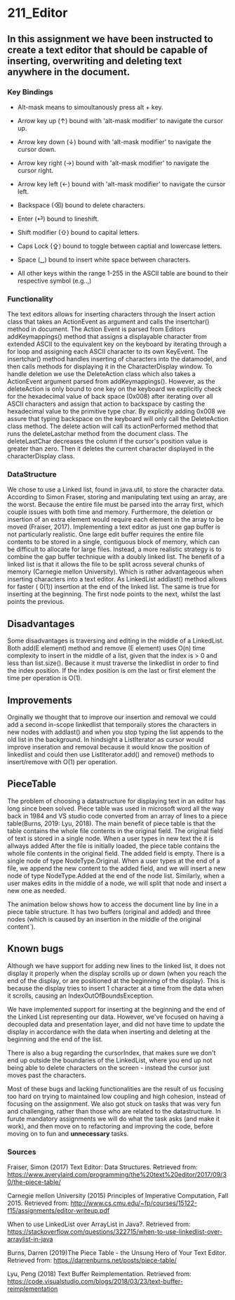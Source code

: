 # 211_Editor



## In this assignment we have been instructed to create a text editor that should be capable of inserting, overwriting and deleting text anywhere in the document.


### Key Bindings
* Alt-mask means to simoultanously press alt + key.

* Arrow key up (↑) bound with 'alt-mask modifier' to navigate the cursor up.

* Arrow key down (↓) bound with 'alt-mask modifier' to navigate the cursor down.

* Arrow key right (→) bound with 'alt-mask modifier' to navigate the cursor right.

* Arrow key left (←) bound with 'alt-mask modifier' to navigate the cursor left.

* Backspace (⌫) bound to delete characters.

* Enter (⏎) bound to lineshift.

* Shift modifier (⇧) bound to capital letters.

* Caps Lock (⇪) bound to toggle between captial and lowercase letters.

* Space (␣) bound to insert white space between characters.

* All other keys within the range 1-255 in the ASCII table are bound to their respective symbol (e.g..,)


### Functionality

The text editors allows for inserting characters through the Insert action class that takes an ActionEvent as argument and calls the insertchar() method in document.
The Action Event is parsed from Editors addKeymappings() method that assigns a displayable character from extended ASCII to the equivalent key on the keyboard by iterating through a for loop and assigning each ASCII character to its own KeyEvent.
The insertchar() method handles inserting of characters into the datamodel, and then calls methods for displaying it in the CharacterDisplay window.
To handle deletion we use the DeleteAction class which also takes a ActionEvent argument parsed from addKeymappings(). However, as the deleteAction is only bound to one key on the keyboard we explicitly check for the hexadecimal value of back space (0x008) after iterating over all ASCII characters and assign that action to backspace by casting the hexadecimal value to the primitive type char. 
By explicitly adding 0x008 we assure that typing backspace on the keyboard will only call the DeleteAction class method.
The delete action will call its actionPerformed method that runs the deleteLastchar method from the document class.
The deleteLastChar decreases the column if the cursor's position value is greater than zero.
Then it deletes the current character displayed in the characterDisplay class.



### DataStructure

We chose to use a Linked list, found in java.util, to store the character data.
According to Simon Fraser, storing and manipulating text using an array, are the worst.
Because the entire file must be parsed into the array first, which couple issues with both time and memory.
Furthermore, the deletion or insertion of an extra element would require each element in the array to be moved (Fraiser, 2017).
Implementing a text editor as just one gap buffer is not particularly realistic.
One large edit buffer requires the entire file contents to be stored in a single, contiguous block of memory, which can be difficult to allocate for large files.
Instead, a more realistic strategy is to combine the gap buffer technique with a doubly linked list. 
The benefit of a linked list is that it allows the file to be split across several chunks of memory (Carnegie mellon University).
Which is rather advantageous when inserting characters into a text editor. As LinkedList addlast() method allows for faster ( 0(1))
insertion at the end of the linked list. The same is true for inserting at the beginning. The first node points to the next, whilst the last points the previous.

## Disadvantages
Some disadvantages is traversing and editing in the middle of a LinkedList.
Both add(E element) method and remove (E element) uses O(n) time complexity to insert in the middle of a list,
given that the index is > 0 and less than list.size(). 
Because it must traverse the linkedlist in order to find the index position.
If the index position is om the last or first element the time per operation is O(1). 

## Improvements
Orginally we thought that to improve our insertion and removal we could add a second in-scope linkedlist that temporaily stores
the characters in new nodes with addlast() and when you stop typing the list appends to the old list in the background. 
In hindsight a ListIterator as cursor would improve inseration and removal because it would know the position of linkedlist and could then use ListIterator.add() and remove() methods to insert/remove with O(1) per operation.

## PieceTable
The problem of choosing a datastructure for displaying text in an editor has long since been solved. Piece table was used in  microsoft word all the way back in 1984 and VS studio code converted from an array of lines to a piece table(Burns, 2019: Lyu, 2018). The main benefit of piece table is that the table contains the whole file contents in the original field. The original field of text is stored in a single node. When a user types in new text the it is allways added 
After the file is initially loaded, the piece table contains the whole file contents in the original field. The added field is empty. There is a single node of type NodeType.Original. When a user types at the end of a file, we append the new content to the added field, and we will insert a new node of type NodeType.Added at the end of the node list. Similarly, when a user makes edits in the middle of a node, we will split that node and insert a new one as needed.

The animation below shows how to access the document line by line in a piece table structure. It has two buffers (original and added) and three nodes (which is caused by an insertion in the middle of the original content`).


## Known bugs

Although we have support for adding new lines to the linked list, it 
does not display it properly when the display scrolls up or down (when 
you reach the end of the display, or are positioned at the beginning of 
the display). This is because the display tries to insert 1 character at 
a time from the data when it scrolls, causing an 
IndexOutOfBoundsException.

We have implemented support for inserting at the beginning and the end 
of the Linked List representing our data. However, we've focused on 
having a decoupled data and presentation layer, and did not have time to 
update the display in accordance with the data when inserting and 
deleting at the beginning and the end of the list.

There is also a bug regarding the cursorIndex, that makes sure we don't 
end up outside the boundaries of the LinkedList, where you end up not 
being able to delete characters on the screen - instead the cursor just 
moves past the characters. 

Most of these bugs and lacking functionalities are the result of us 
focusing too hard on trying to maintained low coupling and high 
cohesion, instead of focusing on the assignment. We also got stuck on 
tasks that was very fun and challenging, rather than those who are 
related to the datastructure. In furute mandatory assignments we will 
do what the task asks (and make it work), and then move on to 
refactoring and improving the code, before moving on to fun and 
**unnecessary** tasks. 


### Sources

Fraiser, Simon (2017) Text Editor: Data Structures. Retrieved from:
https://www.averylaird.com/programming/the%20text%20editor/2017/09/30/the-piece-table/

Carnegie mellon University (2015) Principles of Imperative Computation, Fall 2015. Retrieved from: 
http://www.cs.cmu.edu/~fp/courses/15122-f15/assignments/editor-writeup.pdf

When to use LinkedList over ArrayList in Java?. Retrieved from:
https://stackoverflow.com/questions/322715/when-to-use-linkedlist-over-arraylist-in-java

Burns, Darren (2019)The Piece Table - the Unsung Hero of Your Text Editor. Retrieved from:
https://darrenburns.net/posts/piece-table/

Lyu, Peng (2018) Text Buffer Reimplementation. Retrieved from:
https://code.visualstudio.com/blogs/2018/03/23/text-buffer-reimplementation
